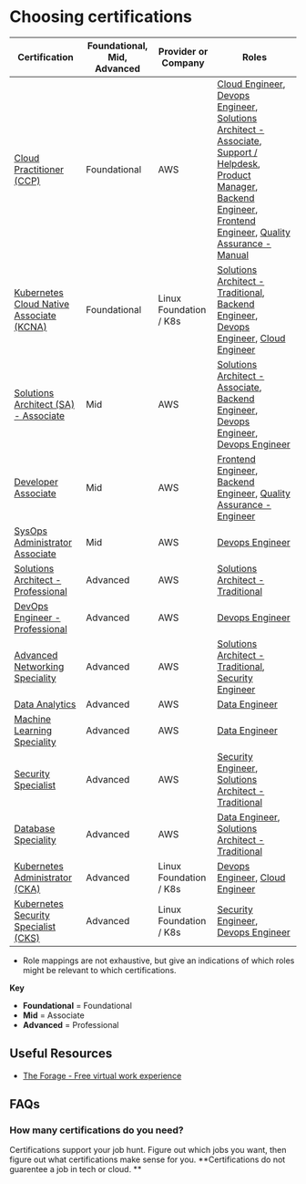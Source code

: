 # Choosing certifications

| Certification                                                                                                                     | Foundational, Mid, Advanced | Provider or Company    | Roles                                                                                                                                                                                                                                                                                                                                                                                                                                    |
| --------------------------------------------------------------------------------------------------------------------------------- | --------------------------- | ---------------------- | ---------------------------------------------------------------------------------------------------------------------------------------------------------------------------------------------------------------------------------------------------------------------------------------------------------------------------------------------------------------------------------------------------------------------------------------- |
| [Cloud Practitioner (CCP)](https://aws.amazon.com/certification/certified-cloud-practitioner)                                     | Foundational                | AWS                    | [Cloud Engineer](/roles/cloud-engineer.md), [Devops Engineer](/roles/devops-engineer.md), [Solutions Architect - Associate](/roles/solutions-architect-associate.md), [Support / Helpdesk](/roles/support-helpdesk.md), [Product Manager](/roles/product-manager.md), [Backend Engineer](/roles/backend-engineer.md), [Frontend Engineer](/roles/frontend-engineer.md), [Quality Assurance - Manual](/roles/quality-assurance-manual.md) |
| [Kubernetes Cloud Native Associate (KCNA)](https://training.linuxfoundation.org/certification/kubernetes-cloud-native-associate/) | Foundational                | Linux Foundation / K8s | [Solutions Architect - Traditional](./solutions-architect-traditional.md), [Backend Engineer](./backend-engineer.md), [Devops Engineer](./devops-engineer.md), [Cloud Engineer](./cloud-engineer.md)                                                                                                                                                                                                                                     |
| [Solutions Architect (SA) - Associate](https://aws.amazon.com/certification/certified-solutions-architect-associate)              | Mid                         | AWS                    | [Solutions Architect - Associate](/roles/solutions-architect-associate.md), [Backend Engineer](/roles/backend-engineer.md), [Devops Engineer](/roles/devops-engineer.md), [Devops Engineer](/roles/devops-engineer.md)                                                                                                                                                                                                                   |
| [Developer Associate](https://aws.amazon.com/certification/certified-developer-associate)                                         | Mid                         | AWS                    | [Frontend Engineer](/roles/frontend-engineer.md), [Backend Engineer](/roles/backend-engineer.md), [Quality Assurance - Engineer](/roles/quality-assurance-engineer.md)                                                                                                                                                                                                                                                                   |
| [SysOps Administrator Associate](https://aws.amazon.com/certification/certified-sysops-admin-associate)                           | Mid                         | AWS                    | [Devops Engineer](/roles/devops-engineer.md)                                                                                                                                                                                                                                                                                                                                                                                             |
| [Solutions Architect - Professional](https://aws.amazon.com/certification/certified-solutions-architect-professional)             | Advanced                    | AWS                    | [Solutions Architect - Traditional](/roles/solutions-architect-traditional.md)                                                                                                                                                                                                                                                                                                                                                           |
| [DevOps Engineer - Professional](https://aws.amazon.com/certification/certified-devops-engineer-professional)                     | Advanced                    | AWS                    | [Devops Engineer](/roles/devops-engineer.md)                                                                                                                                                                                                                                                                                                                                                                                             |
| [Advanced Networking Speciality](https://aws.amazon.com/certification/certified-advanced-networking-specialty)                    | Advanced                    | AWS                    | [Solutions Architect - Traditional](/roles/solutions-architect-traditional.md), [Security Engineer](/roles/security-engineer.md)                                                                                                                                                                                                                                                                                                         |
| [Data Analytics](https://aws.amazon.com/certification/certified-data-analytics-specialty)                                         | Advanced                    | AWS                    | [Data Engineer](/roles/data-engineer.md)                                                                                                                                                                                                                                                                                                                                                                                                 |
| [Machine Learning Speciality](https://aws.amazon.com/certification/certified-machine-learning-specialty)                          | Advanced                    | AWS                    | [Data Engineer](/roles/data-engineer.md)                                                                                                                                                                                                                                                                                                                                                                                                 |
| [Security Specialist](https://aws.amazon.com/certification/certified-security-specialty)                                          | Advanced                    | AWS                    | [Security Engineer](/roles/security-engineer.md), [Solutions Architect - Traditional](/roles/solutions-architect-traditional.md)                                                                                                                                                                                                                                                                                                         |
| [Database Speciality](https://aws.amazon.com/certification/certified-database-specialty)                                          | Advanced                    | AWS                    | [Data Engineer](/roles/data-engineer.md), [Solutions Architect - Traditional](/roles/solutions-architect-traditional.md)                                                                                                                                                                                                                                                                                                                 |
| [Kubernetes Administrator (CKA)](https://training.linuxfoundation.org/certification/kubernetes-cloud-native-associate/)           | Advanced                    | Linux Foundation / K8s | [Devops Engineer](./devops-engineer.md), [Cloud Engineer](./cloud-engineer.md)                                                                                                                                                                                                                                                                                                                                                           |
| [Kubernetes Security Specialist (CKS)](https://training.linuxfoundation.org/certification/kubernetes-cloud-native-associate/)     | Advanced                    | Linux Foundation / K8s | [Security Engineer](./security-engineer.md), [Devops Engineer](./devops-engineer.md)                                                                                                                                                                                                                                                                                                                                                     |

* Role mappings are not exhaustive, but give an indications of which roles might be relevant to which certifications. 

**Key**

* **Foundational** = Foundational
* **Mid** = Associate
* **Advanced** = Professional

## Useful Resources

* [The Forage - Free virtual work experience](https://www.theforage.com/)

## FAQs

### How many certifications do you need? 

Certifications support your job hunt. Figure out which jobs you want, then figure out what certifications make sense for you. **Certifications do not guarentee a job in tech or cloud. **
